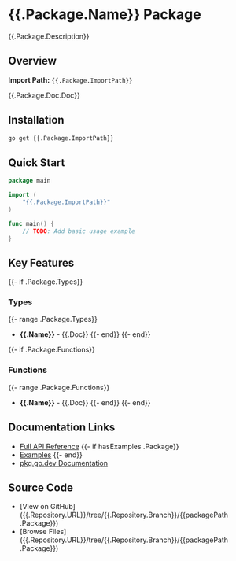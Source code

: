 # {{.Package.Name}} Package

{{.Package.Description}}

## Overview

**Import Path:** `{{.Package.ImportPath}}`

{{.Package.Doc.Doc}}

## Installation

```bash
go get {{.Package.ImportPath}}
```

## Quick Start

```go
package main

import (
    "{{.Package.ImportPath}}"
)

func main() {
    // TODO: Add basic usage example
}
```

## Key Features

{{- if .Package.Types}}

### Types

{{- range .Package.Types}}

- **{{.Name}}** - {{.Doc}}
  {{- end}}
  {{- end}}

{{- if .Package.Functions}}

### Functions

{{- range .Package.Functions}}

- **{{.Name}}** - {{.Doc}}
  {{- end}}
  {{- end}}

## Documentation Links

- [Full API Reference](../api-reference/{{.Package.Name}}.md)
  {{- if hasExamples .Package}}
- [Examples](../examples/{{.Package.Name}}/README.md)
  {{- end}}
- [pkg.go.dev Documentation](https://pkg.go.dev/{{.Package.ImportPath}})

## Source Code

- [View on GitHub]({{.Repository.URL}}/tree/{{.Repository.Branch}}/{{packagePath .Package}})
- [Browse Files]({{.Repository.URL}}/tree/{{.Repository.Branch}}/{{packagePath .Package}})
